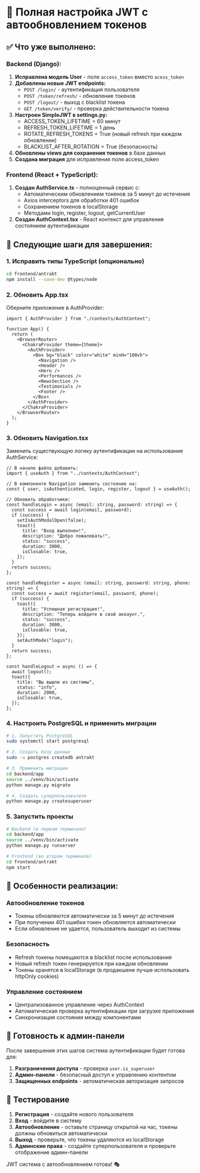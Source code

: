 # 🔐 Полная настройка JWT с автообновлением токенов

## ✅ Что уже выполнено:

### Backend (Django):
1. **Исправлена модель User** - поле `access_token` вместо `acess_token`
2. **Добавлены новые JWT endpoints:**
   - `POST /login/` - аутентификация пользователя
   - `POST /token/refresh/` - обновление токенов
   - `POST /logout/` - выход с blacklist токена
   - `GET /token/verify/` - проверка действительности токена
3. **Настроен SimpleJWT в settings.py:**
   - ACCESS_TOKEN_LIFETIME = 60 минут
   - REFRESH_TOKEN_LIFETIME = 1 день
   - ROTATE_REFRESH_TOKENS = True (новый refresh при каждом обновлении)
   - BLACKLIST_AFTER_ROTATION = True (безопасность)
4. **Обновлены views для сохранения токенов** в базе данных
5. **Создана миграция** для исправления поля access_token

### Frontend (React + TypeScript):
1. **Создан AuthService.ts** - полноценный сервис с:
   - Автоматическим обновлением токенов за 5 минут до истечения
   - Axios interceptors для обработки 401 ошибок
   - Сохранением токенов в localStorage
   - Методами login, register, logout, getCurrentUser
2. **Создан AuthContext.tsx** - React контекст для управления состоянием аутентификации

## 🔧 Следующие шаги для завершения:

### 1. Исправить типы TypeScript (опционально)
```bash
cd frontend/antrakt
npm install --save-dev @types/node
```

### 2. Обновить App.tsx
Оберните приложение в AuthProvider:

```tsx
import { AuthProvider } from "./contexts/AuthContext";

function App() {
  return (
    <BrowserRouter>
      <ChakraProvider theme={theme}>
        <AuthProvider>
          <Box bg="black" color="white" minH="100vh">
            <Navigation />
            <Header />
            <Hero />
            <Performances />
            <NewsSection />
            <Testimonials />
            <Footer />
          </Box>
        </AuthProvider>
      </ChakraProvider>
    </BrowserRouter>
  );
}
```

### 3. Обновить Navigation.tsx
Заменить существующую логику аутентификации на использование AuthService:

```tsx
// В начале файла добавить:
import { useAuth } from "../contexts/AuthContext";

// В компоненте Navigation заменить состояние на:
const { user, isAuthenticated, login, register, logout } = useAuth();

// Обновить обработчики:
const handleLogin = async (email: string, password: string) => {
  const success = await login(email, password);
  if (success) {
    setIsAuthModalOpen(false);
    toast({
      title: "Вход выполнен!",
      description: "Добро пожаловать!",
      status: "success",
      duration: 3000,
      isClosable: true,
    });
  }
  return success;
};

const handleRegister = async (email: string, password: string, phone: string) => {
  const success = await register(email, password, phone);
  if (success) {
    toast({
      title: "Успешная регистрация!",
      description: "Теперь войдите в свой аккаунт.",
      status: "success",
      duration: 3000,
      isClosable: true,
    });
    setAuthMode("login");
  }
  return success;
};

const handleLogout = async () => {
  await logout();
  toast({
    title: "Вы вышли из системы",
    status: "info",
    duration: 2000,
    isClosable: true,
  });
};
```

### 4. Настроить PostgreSQL и применить миграции
```bash
# 1. Запустить PostgreSQL
sudo systemctl start postgresql

# 2. Создать базу данных
sudo -u postgres createdb antrakt

# 3. Применить миграции
cd backend/app
source ../venv/bin/activate
python manage.py migrate

# 4. Создать суперпользователя
python manage.py createsuperuser
```

### 5. Запустить проекты
```bash
# Backend (в первом терминале)
cd backend/app
source ../venv/bin/activate
python manage.py runserver

# Frontend (во втором терминале) 
cd frontend/antrakt
npm start
```

## 🚀 Особенности реализации:

### Автообновление токенов
- Токены обновляются автоматически за 5 минут до истечения
- При получении 401 ошибки токен обновляется автоматически
- Если обновление не удается, пользователь выходит из системы

### Безопасность
- Refresh токены помещаются в blacklist после использования
- Новый refresh токен генерируется при каждом обновлении
- Токены хранятся в localStorage (в продакшене лучше использовать httpOnly cookies)

### Управление состоянием
- Централизованное управление через AuthContext
- Автоматическая проверка аутентификации при загрузке приложения
- Синхронизация состояния между компонентами

## 🎯 Готовность к админ-панели

После завершения этих шагов система аутентификации будет готова для:
1. **Разграничения доступа** - проверка `user.is_superuser`
2. **Админ-панели** - безопасный доступ к управлению контентом
3. **Защищенных endpoints** - автоматическая авторизация запросов

## 📝 Тестирование

1. **Регистрация** - создайте нового пользователя
2. **Вход** - войдите в систему
3. **Автообновление** - оставьте страницу открытой на час, токены должны обновиться автоматически
4. **Выход** - проверьте, что токены удаляются из localStorage
5. **Админские права** - создайте суперпользователя и проверьте отображение админ-панели

JWT система с автообновлением готова! 🎭